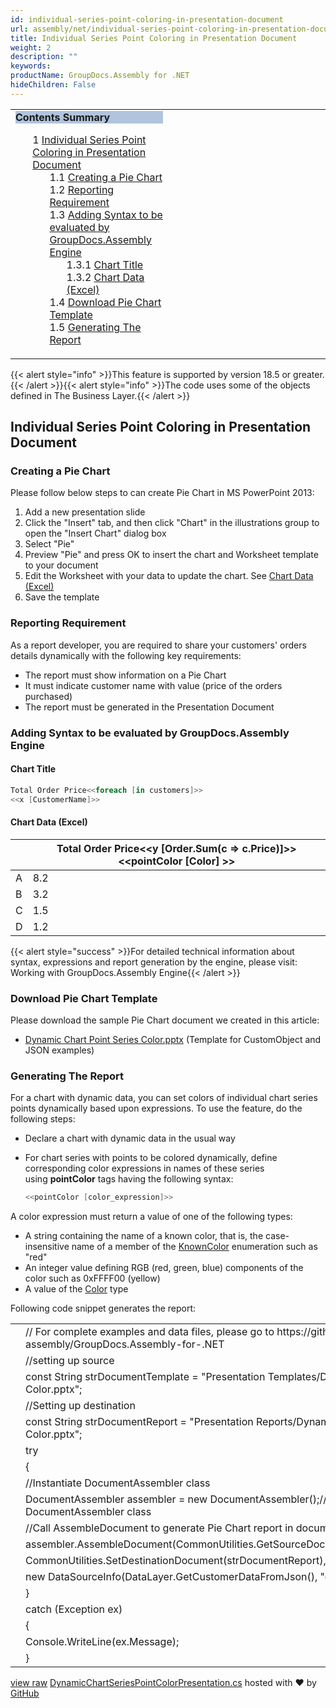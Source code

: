 ```yaml
---
id: individual-series-point-coloring-in-presentation-document
url: assembly/net/individual-series-point-coloring-in-presentation-document
title: Individual Series Point Coloring in Presentation Document
weight: 2
description: ""
keywords: 
productName: GroupDocs.Assembly for .NET
hideChildren: False
---
```

<table class="sectionMacro" border="0" cellpadding="5" cellspacing="0" width="100%"><tbody><tr><td valign="top" width="50%"><div class="panel" style="border-top-width: 1px; border-right-width: 1px; border-bottom-width: 1px; border-left-width: 1px;"><div class="panelHeader" style="border-bottom-width: 1px; background-color: rgb(176, 196, 222);"><b>Contents Summary</b></div><div class="panelContent"><style type="text/css">div.rbtoc1590388625241 { padding-top: 0px; padding-right: 0px; padding-bottom: 0px; padding-left: 0px; }div.rbtoc1590388625241 ul { list-style-type: none; list-style-image: none; margin-left: 0px; }div.rbtoc1590388625241 li { margin-left: 0px; padding-left: 0px; }</style><div class="toc rbtoc1590388625241"><ul class="toc-indentation"><li><span class="TOCOutline">1</span> <a href="#IndividualSeriesPointColoringinPresentationDocument-IndividualSeriesPointColoringinPresentationDocument">Individual Series Point Coloring in Presentation Document</a><ul class="toc-indentation"><li><span class="TOCOutline">1.1</span> <a href="#IndividualSeriesPointColoringinPresentationDocument-CreatingaPieChart">Creating a Pie Chart</a></li><li><span class="TOCOutline">1.2</span> <a href="#IndividualSeriesPointColoringinPresentationDocument-ReportingRequirement">Reporting Requirement</a></li><li><span class="TOCOutline">1.3</span> <a href="#IndividualSeriesPointColoringinPresentationDocument-AddingSyntaxtobeevaluatedbyGroupDocs.AssemblyEngine">Adding Syntax to be evaluated by GroupDocs.Assembly Engine</a><ul class="toc-indentation"><li><span class="TOCOutline">1.3.1</span> <a href="#IndividualSeriesPointColoringinPresentationDocument-ChartTitle">Chart Title</a></li><li><span class="TOCOutline">1.3.2</span> <a href="#IndividualSeriesPointColoringinPresentationDocument-ChartData(Excel)">Chart Data (Excel)</a></li></ul></li><li><span class="TOCOutline">1.4</span> <a href="#IndividualSeriesPointColoringinPresentationDocument-DownloadPieChartTemplate">Download Pie Chart Template</a></li><li><span class="TOCOutline">1.5</span> <a href="#IndividualSeriesPointColoringinPresentationDocument-GeneratingTheReport">Generating The Report</a></li></ul></li></ul></div></div></div></td><td valign="top" width="15%">&nbsp;</td><td valign="top" width="35%">&nbsp;</td></tr></tbody></table>

{{< alert style="info" >}}This feature is supported by version 18.5 or greater.{{< /alert >}}{{< alert style="info" >}}The code uses some of the objects defined in The Business Layer.{{< /alert >}}

## Individual Series Point Coloring in Presentation Document

### Creating a Pie Chart

Please follow below steps to can create Pie Chart in MS PowerPoint 2013:

1.  Add a new presentation slide
2.  Click the "Insert" tab, and then click "Chart" in the illustrations group to open the "Insert Chart" dialog box
3.  Select "Pie"
4.  Preview "Pie" and press OK to insert the chart and Worksheet template to your document
5.  Edit the Worksheet with your data to update the chart. See [Chart Data (Excel)](https://docs.dynabic.com/display/assemblynet/Pie+Chart+in+Presentation+Document#PieChartinPresentationDocument-ChartData(Excel))
6.  Save the template

### Reporting Requirement

As a report developer, you are required to share your customers' orders details dynamically with the following key requirements:

*   The report must show information on a Pie Chart
*   It must indicate customer name with value (price of the orders purchased)
*   The report must be generated in the Presentation Document

### Adding Syntax to be evaluated by GroupDocs.Assembly Engine

#### Chart Title

```csharp
Total Order Price<<foreach [in customers]>>
<<x [CustomerName]>>

```

#### Chart Data (Excel)

|   | Total Order Price<<y [Order.Sum(c => c.Price)]>><<pointColor [Color] >> |
| --- | --- |
| A | 8.2 |
| B | 3.2 |
| C | 1.5 |
| D | 1.2 |

{{< alert style="success" >}}For detailed technical information about syntax, expressions and report generation by the engine, please visit: Working with GroupDocs.Assembly Engine{{< /alert >}}

### Download Pie Chart Template

Please download the sample Pie Chart document we created in this article:

*   [Dynamic Chart Point Series Color.pptx](https://github.com/groupdocs-assembly/GroupDocs.Assembly-for-.NET/blob/master/Examples/Data/Source/Presentation%20Templates/Dynamic%20Chart%20Point%20Series%20Color.pptx) (Template for CustomObject and JSON examples) 

### Generating The Report

For a chart with dynamic data, you can set colors of individual chart series points dynamically based upon expressions. To use the feature, do the following steps:

*   Declare a chart with dynamic data in the usual way
*   For chart series with points to be colored dynamically, define corresponding color expressions in names of these series using **pointColor** tags having the following syntax:
    
    ```csharp
    <<pointColor [color_expression]>>
    ```
    

A color expression must return a value of one of the following types:

*   A string containing the name of a known color, that is, the case-insensitive name of a member of the [KnownColor](https://msdn.microsoft.com/en-us/library/system.drawing.knowncolor(v=vs.110).aspx) enumeration such as "red"
*   An integer value defining RGB (red, green, blue) components of the color such as 0xFFFF00 (yellow)
*   A value of the [Color](http://msdn.microsoft.com/en-us/library/system.drawing.color(v=vs.110).aspx) type

Following code snippet generates the report:

<table class="highlight tab-size js-file-line-container" data-tab-size="8" data-paste-markdown-skip=""><tbody><tr><td id="file-dynamicchartseriespointcolorpresentation-cs-L1" class="blob-num js-line-number" data-line-number="1"></td><td id="file-dynamicchartseriespointcolorpresentation-cs-LC1" class="blob-code blob-code-inner js-file-line"><span class="pl-c"><span class="pl-c">//</span> For complete examples and data files, please go to https://github.com/groupdocs-assembly/GroupDocs.Assembly-for-.NET</span></td></tr><tr><td id="file-dynamicchartseriespointcolorpresentation-cs-L2" class="blob-num js-line-number" data-line-number="2"></td><td id="file-dynamicchartseriespointcolorpresentation-cs-LC2" class="blob-code blob-code-inner js-file-line"><span class="pl-c"><span class="pl-c">//</span>setting up source</span></td></tr><tr><td id="file-dynamicchartseriespointcolorpresentation-cs-L3" class="blob-num js-line-number" data-line-number="3"></td><td id="file-dynamicchartseriespointcolorpresentation-cs-LC3" class="blob-code blob-code-inner js-file-line"><span class="pl-k">const</span> <span class="pl-en">String</span> <span class="pl-smi">strDocumentTemplate</span> <span class="pl-k">=</span> <span class="pl-s"><span class="pl-pds">"</span>Presentation Templates/Dynamic Chart Point Series Color.pptx<span class="pl-pds">"</span></span>;</td></tr><tr><td id="file-dynamicchartseriespointcolorpresentation-cs-L4" class="blob-num js-line-number" data-line-number="4"></td><td id="file-dynamicchartseriespointcolorpresentation-cs-LC4" class="blob-code blob-code-inner js-file-line"><span class="pl-c"><span class="pl-c">//</span>Setting up destination</span></td></tr><tr><td id="file-dynamicchartseriespointcolorpresentation-cs-L5" class="blob-num js-line-number" data-line-number="5"></td><td id="file-dynamicchartseriespointcolorpresentation-cs-LC5" class="blob-code blob-code-inner js-file-line"><span class="pl-k">const</span> <span class="pl-en">String</span> <span class="pl-smi">strDocumentReport</span> <span class="pl-k">=</span> <span class="pl-s"><span class="pl-pds">"</span>Presentation Reports/Dynamic Chart Point Series Color.pptx<span class="pl-pds">"</span></span>;</td></tr><tr><td id="file-dynamicchartseriespointcolorpresentation-cs-L6" class="blob-num js-line-number" data-line-number="6"></td><td id="file-dynamicchartseriespointcolorpresentation-cs-LC6" class="blob-code blob-code-inner js-file-line"><span class="pl-k">try</span></td></tr><tr><td id="file-dynamicchartseriespointcolorpresentation-cs-L7" class="blob-num js-line-number" data-line-number="7"></td><td id="file-dynamicchartseriespointcolorpresentation-cs-LC7" class="blob-code blob-code-inner js-file-line">{</td></tr><tr><td id="file-dynamicchartseriespointcolorpresentation-cs-L8" class="blob-num js-line-number" data-line-number="8"></td><td id="file-dynamicchartseriespointcolorpresentation-cs-LC8" class="blob-code blob-code-inner js-file-line"><span class="pl-c"><span class="pl-c">//</span>Instantiate DocumentAssembler class</span></td></tr><tr><td id="file-dynamicchartseriespointcolorpresentation-cs-L9" class="blob-num js-line-number" data-line-number="9"></td><td id="file-dynamicchartseriespointcolorpresentation-cs-LC9" class="blob-code blob-code-inner js-file-line"><span class="pl-en">DocumentAssembler</span> <span class="pl-smi">assembler</span> <span class="pl-k">=</span> <span class="pl-k">new</span> <span class="pl-en">DocumentAssembler</span>();<span class="pl-c"><span class="pl-c">//</span>initialize object of DocumentAssembler class</span></td></tr><tr><td id="file-dynamicchartseriespointcolorpresentation-cs-L10" class="blob-num js-line-number" data-line-number="10"></td><td id="file-dynamicchartseriespointcolorpresentation-cs-LC10" class="blob-code blob-code-inner js-file-line"><span class="pl-c"><span class="pl-c">//</span>Call AssembleDocument to generate Pie Chart report in document format</span></td></tr><tr><td id="file-dynamicchartseriespointcolorpresentation-cs-L11" class="blob-num js-line-number" data-line-number="11"></td><td id="file-dynamicchartseriespointcolorpresentation-cs-LC11" class="blob-code blob-code-inner js-file-line"><span class="pl-smi">assembler</span>.<span class="pl-en">AssembleDocument</span>(<span class="pl-smi">CommonUtilities</span>.<span class="pl-en">GetSourceDocument</span>(<span class="pl-smi">strDocumentTemplate</span>),</td></tr><tr><td id="file-dynamicchartseriespointcolorpresentation-cs-L12" class="blob-num js-line-number" data-line-number="12"></td><td id="file-dynamicchartseriespointcolorpresentation-cs-LC12" class="blob-code blob-code-inner js-file-line"><span class="pl-smi">CommonUtilities</span>.<span class="pl-en">SetDestinationDocument</span>(<span class="pl-smi">strDocumentReport</span>),</td></tr><tr><td id="file-dynamicchartseriespointcolorpresentation-cs-L13" class="blob-num js-line-number" data-line-number="13"></td><td id="file-dynamicchartseriespointcolorpresentation-cs-LC13" class="blob-code blob-code-inner js-file-line"><span class="pl-k">new</span> <span class="pl-en">DataSourceInfo</span>(<span class="pl-smi">DataLayer</span>.<span class="pl-en">GetCustomerDataFromJson</span>(), <span class="pl-s"><span class="pl-pds">"</span>customers<span class="pl-pds">"</span></span>));</td></tr><tr><td id="file-dynamicchartseriespointcolorpresentation-cs-L14" class="blob-num js-line-number" data-line-number="14"></td><td id="file-dynamicchartseriespointcolorpresentation-cs-LC14" class="blob-code blob-code-inner js-file-line">}</td></tr><tr><td id="file-dynamicchartseriespointcolorpresentation-cs-L15" class="blob-num js-line-number" data-line-number="15"></td><td id="file-dynamicchartseriespointcolorpresentation-cs-LC15" class="blob-code blob-code-inner js-file-line"><span class="pl-k">catch</span> (<span class="pl-en">Exception</span> <span class="pl-smi">ex</span>)</td></tr><tr><td id="file-dynamicchartseriespointcolorpresentation-cs-L16" class="blob-num js-line-number" data-line-number="16"></td><td id="file-dynamicchartseriespointcolorpresentation-cs-LC16" class="blob-code blob-code-inner js-file-line">{</td></tr><tr><td id="file-dynamicchartseriespointcolorpresentation-cs-L17" class="blob-num js-line-number" data-line-number="17"></td><td id="file-dynamicchartseriespointcolorpresentation-cs-LC17" class="blob-code blob-code-inner js-file-line"><span class="pl-smi">Console</span>.<span class="pl-en">WriteLine</span>(<span class="pl-smi">ex</span>.<span class="pl-smi">Message</span>);</td></tr><tr><td id="file-dynamicchartseriespointcolorpresentation-cs-L18" class="blob-num js-line-number" data-line-number="18"></td><td id="file-dynamicchartseriespointcolorpresentation-cs-LC18" class="blob-code blob-code-inner js-file-line">}</td></tr></tbody></table>

[view raw](https://gist.github.com/GroupDocsGists/d5ed42e4c458d9ebccd7d8d8e8505d38/raw/d22fbd6ab2a661130a4351b02be0dd337d5539bd/DynamicChartSeriesPointColorPresentation.cs) [DynamicChartSeriesPointColorPresentation.cs](https://gist.github.com/GroupDocsGists/d5ed42e4c458d9ebccd7d8d8e8505d38#file-dynamicchartseriespointcolorpresentation-cs) hosted with ❤ by [GitHub](https://github.com)
